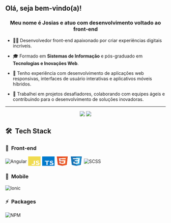 ## Olá, seja bem-vindo(a)!

<div align="center">
   <h3> Meu nome é Josias e atuo com desenvolvimento voltado ao front-end </h3>
</div>

- 👨‍💻 Desenvolvedor front-end apaixonado por criar experiências digitais incríveis.

- 🎓 Formado em **Sistemas de Informação** e pós-graduado em **Tecnologias e Inovações Web**.

- 🔭 Tenho experiência com desenvolvimento de aplicações web responsivas, interfaces de usuário interativas e aplicativos móveis híbridos.

- 💼 Trabalhei em projetos desafiadores, colaborando com equipes ágeis e contribuindo para o desenvolvimento de soluções inovadoras.

***

<div align="center">
   <a href="https://www.linkedin.com/in/josias-ribeiro/" target="_blank"><img src="https://img.shields.io/badge/-LinkedIn-%230077B5?style=for-the-badge&logo=linkedin&logoColor=white" target="_blank"></a>
   <a href="https://seu-portfolio.com" target="_blank"><img src="https://img.shields.io/badge/-Portfolio-%23117ACC?style=for-the-badge&logo=wordpress&logoColor=white" target="_blank"></a>
</div>

## 🛠 &nbsp;Tech Stack

### 🎨 &nbsp;Front-end
<div style="display: inline_block">
  <img align="center" alt="Angular" height="30" width="40" src="https://cdn.jsdelivr.net/gh/devicons/devicon/icons/angularjs/angularjs-original.svg">  
  <img align="center" alt="JavaScript" height="30" width="40" src="https://raw.githubusercontent.com/devicons/devicon/master/icons/javascript/javascript-plain.svg">
  <img align="center" alt="TypeScript" height="30" width="40" src="https://raw.githubusercontent.com/devicons/devicon/master/icons/typescript/typescript-plain.svg">  
  <img align="center" alt="HTML5" height="30" width="40" src="https://raw.githubusercontent.com/devicons/devicon/master/icons/html5/html5-original.svg">
  <img align="center" alt="CSS3" height="30" width="40" src="https://raw.githubusercontent.com/devicons/devicon/master/icons/css3/css3-original.svg">  
  <img align="center" alt="SCSS" height="30" width="40" src="https://cdn.jsdelivr.net/gh/devicons/devicon/icons/sass/sass-original.svg">
</div>

### 📱 &nbsp;Mobile
<div style="display: inline_block">
  <img align="center" alt="Ionic" height="50" width="60" src="https://cdn.jsdelivr.net/gh/devicons/devicon/icons/ionic/ionic-original-wordmark.svg">              
</div>

### ⚡ &nbsp;Packages
<div style="display: inline_block">
  <img align="center" alt="NPM" height="30" width="40" src="https://cdn.jsdelivr.net/gh/devicons/devicon/icons/npm/npm-original-wordmark.svg">  
</div>
